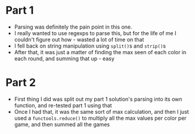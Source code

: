 # Part 1
* Parsing was definitely the pain point in this one.
* I really wanted to use regexps to parse this, but for the life of me I couldn't figure out how - wasted a lot of time on that
* I fell back on string manipulation using `split()`s and `strip()`s
* After that, it was just a matter of finding the max seen of each color in each round, and summing that up - easy
# Part 2
* First thing I did was split out my part 1 solution's parsing into its own function, and re-tested part 1 using that
* Once I had that, it was the same sort of max calculation, and then I just used a `functools.reduce()` to multiply all the max values per color per game, and then summed all the games
